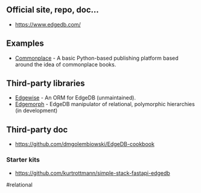 ## Official site, repo, doc...

- <https://www.edgedb.com/>


## Examples

- [Commonplace](https://github.com/ambv/commonplace.git) - A basic Python-based publishing platform based around the idea of commonplace books.

## Third-party libraries

- [Edgewise](https://github.com/agritheory/edgewise) - An ORM for EdgeDB (unmaintained).
- [Edgemorph](https://github.com/dmgolembiowski/edgemorph) - EdgeDB manipulator of relational, polymorphic hierarchies (in development)

## Third-party doc

- https://github.com/dmgolembiowski/EdgeDB-cookbook

### Starter kits

- https://github.com/kurtrottmann/simple-stack-fastapi-edgedb

<!-- Keywords -->
#relational
<!-- /Keywords -->
